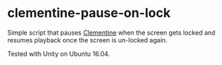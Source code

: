 # clementine-pause-on-lock
Simple script that pauses [Clementine](https://github.com/clementine-player/Clementine) when the screen gets locked and resumes playback once the screen is un-locked again.

Tested with Unity on Ubuntu 16.04.



